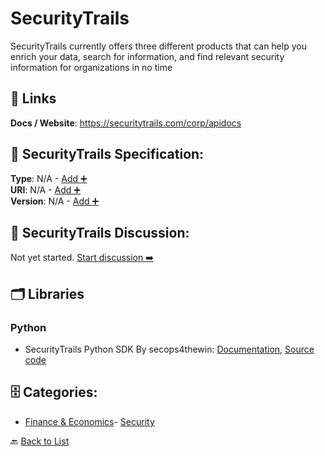 # SecurityTrails

SecurityTrails currently offers three different products that can help you enrich your data, search for information, and find relevant security information for organizations in no time

##  🔗 Links
**Docs / Website**: https://securitytrails.com/corp/apidocs

## 🧬 SecurityTrails Specification:
**Type**: N/A - [Add ➕](https://github.com/apis-list/apis-list/edit/main/apis.yaml#17357)  
**URI**: N/A - [Add ➕](https://github.com/apis-list/apis-list/edit/main/apis.yaml#17357)  
**Version**: N/A - [Add ➕](https://github.com/apis-list/apis-list/edit/main/apis.yaml#17357)

## 💬 SecurityTrails Discussion:
Not yet started. [Start discussion ➡️](https://github.com/apis-list/apis-list/discussions/new)

## 🗂️ Libraries
### Python
- SecurityTrails Python SDK By secops4thewin: [Documentation](https://github.com/secops4thewin/securitytrails-python/blob/master/README.md), [Source code](https://github.com/secops4thewin/securitytrails-python)


## 🗄️ Categories:
- [Finance & Economics](https://github.com/apis-list/apis-list#finance--economics-)- [Security](https://github.com/apis-list/apis-list#security-)

🔙  [Back to List](https://github.com/apis-list/apis-list)
